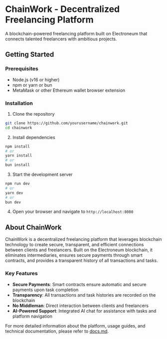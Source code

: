 
# ChainWork - Decentralized Freelancing Platform

A blockchain-powered freelancing platform built on Electroneum that connects talented freelancers with ambitious projects.

## Getting Started

### Prerequisites
- Node.js (v16 or higher)
- npm or yarn or bun
- MetaMask or other Ethereum wallet browser extension

### Installation

1. Clone the repository
```bash
git clone https://github.com/yourusername/chainwork.git
cd chainwork
```

2. Install dependencies
```bash
npm install
# or
yarn install
# or
bun install
```

3. Start the development server
```bash
npm run dev
# or
yarn dev
# or
bun dev
```

4. Open your browser and navigate to `http://localhost:8080`

## About ChainWork

ChainWork is a decentralized freelancing platform that leverages blockchain technology to create secure, transparent, and efficient connections between clients and freelancers. Built on the Electroneum blockchain, it eliminates intermediaries, ensures secure payments through smart contracts, and provides a transparent history of all transactions and tasks.

### Key Features

- **Secure Payments**: Smart contracts ensure automatic and secure payments upon task completion
- **Transparency**: All transactions and task histories are recorded on the blockchain
- **No Middleman**: Direct interaction between clients and freelancers
- **AI-Powered Support**: Integrated AI chat for assistance with tasks and platform navigation

For more detailed information about the platform, usage guides, and technical documentation, please refer to [docs.md](./docs.md).
